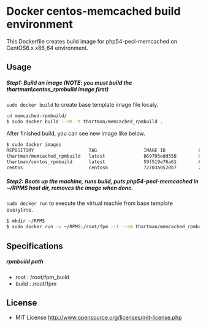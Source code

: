 # Docker centos-memcached build environment

This Dockerfile creates build image for php54-pecl-memcached on CentOS6.x x86_64 environment.

## Usage

##### Step1: Build an image (NOTE: you must build the thartman\centos_rpmbuild image first)

`sudo docker build` to create base template image file localy.

```sh
cd memcached-rpmbuild/
$ sudo docker build --rm -t thartman/memcached_rpmbuild . 
```

After finished build, you can see new image like below.

```sh
$ sudo docker images
REPOSITORY                    TAG                 IMAGE ID            CREATED              VIRTUAL SIZE
thartman/memcached_rpmbuild   latest              869705edd558        9 seconds ago        889.4 MB
thartman/centos_rpmbuild      latest              59f519e76a61        About a minute ago   826.8 MB
centos                        centos6             72703a0520b7        2 weeks ago          190.6 MB
```

##### Step2: Boots up the machine, runs build, puts php54-pecl-memcached in ~/RPMS host dir, removes the image when done.

`sudo docker run` to execute the virtual machie from base template everytime.<br>

```sh
$ mkdir ~/RPMS
$ sudo docker run -v ~/RPMS:/root/fpm -it --rm thartman/memcached_rpmbuild
```

## Specifications

##### rpmbuild path

* root : /root/fpm_build
* build : /root/fpm

## License

* MIT License http://www.opensource.org/licenses/mit-license.php
